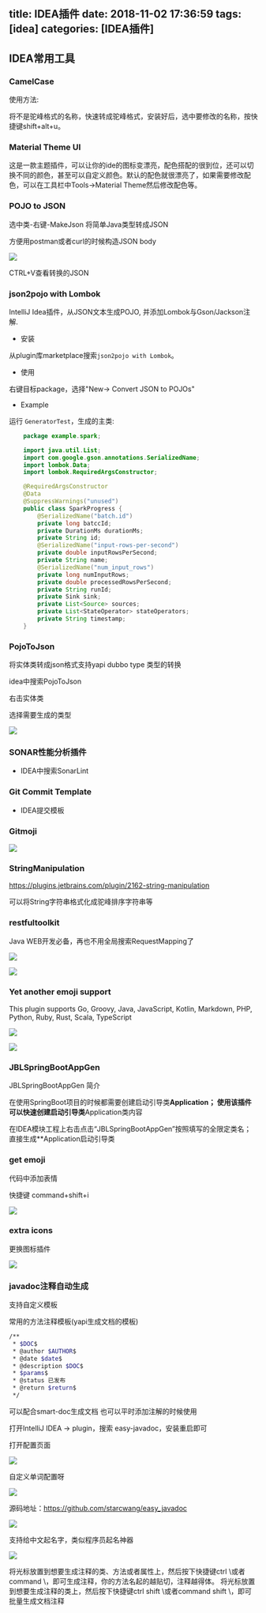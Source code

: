 title: IDEA插件
date: 2018-11-02 17:36:59
tags: [idea]
categories: [IDEA插件]
---
## IDEA常用工具

<!--more-->

### CamelCase

使用方法:

将不是驼峰格式的名称，快速转成驼峰格式，安装好后，选中要修改的名称，按快捷键shift+alt+u。

### Material Theme UI

这是一款主题插件，可以让你的ide的图标变漂亮，配色搭配的很到位，还可以切换不同的颜色，甚至可以自定义颜色。默认的配色就很漂亮了，如果需要修改配色，可以在工具栏中Tools->Material Theme然后修改配色等。

### POJO to JSON

选中类-右键-MakeJson 将简单Java类型转成JSON

 方便用postman或者curl的时候构造JSON body

![](/images/screenshot_16960.png)

CTRL+V查看转换的JSON

### json2pojo with Lombok

IntelliJ Idea插件，从JSON文本生成POJO, 并添加Lombok与Gson/Jackson注解.

* 安装

从plugin库marketplace搜索`json2pojo with Lombok`。

* 使用

右键目标package，选择"New-> Convert JSON to POJOs"

* Example

运行 `GeneratorTest`，生成的主类:
```java
    package example.spark;

    import java.util.List;
    import com.google.gson.annotations.SerializedName;
    import lombok.Data;
    import lombok.RequiredArgsConstructor;

    @RequiredArgsConstructor
    @Data
    @SuppressWarnings("unused")
    public class SparkProgress {
        @SerializedName("batch.id")
        private long batccId;
        private DurationMs durationMs;
        private String id;
        @SerializedName("input-rows-per-second")
        private double inputRowsPerSecond;
        private String name;
        @SerializedName("num_input_rows")
        private long numInputRows;
        private double processedRowsPerSecond;
        private String runId;
        private Sink sink;
        private List<Source> sources;
        private List<StateOperator> stateOperators;
        private String timestamp;
    }
```

### PojoToJson

将实体类转成json格式支持yapi dubbo type 类型的转换

idea中搜索PojoToJson

右击实体类

选择需要生成的类型

![](/images/20190211171255.png)

### SONAR性能分析插件

* IDEA中搜索SonarLint

### Git Commit Template

* IDEA提交模板

### Gitmoji

![](/images/screenshot_17718.png)

### StringManipulation

https://plugins.jetbrains.com/plugin/2162-string-manipulation

可以将String字符串格式化成驼峰排序字符串等

### restfultoolkit

Java WEB开发必备，再也不用全局搜索RequestMapping了

![](/images/201908161050123.jpg)

![](/images/20190816105358.png)

### Yet another emoji support

This plugin supports Go, Groovy, Java, JavaScript, Kotlin, Markdown, PHP, Python, Ruby, Rust, Scala, TypeScript

![](/images/screenshot_19756.gif)

![](/images/screenshot_19757.png)

### JBLSpringBootAppGen

JBLSpringBootAppGen 简介

在使用SpringBoot项目的时候都需要创建启动引导类**Application； 使用该插件可以快速创建启动引导类**Application类内容

在IDEA模块工程上右击点击“JBLSpringBootAppGen”按照填写的全限定类名；直接生成**Application启动引导类

### get emoji

代码中添加表情

快捷键 command+shift+i

![](/images/WX20191201-133924@2x.png)

### extra icons

更换图标插件

![](/images/screenshot_18524.png)

### javadoc注释自动生成

支持自定义模板

常用的方法注释模板(yapi生成文档的模板)

```bash
/**
 * $DOC$
 * @author $AUTHOR$
 * @date $date$
 * @description $DOC$
 * $params$
 * @status 已发布
 * @return $return$
 */
```

可以配合smart-doc生成文档 也可以平时添加注解的时候使用

打开IntelliJ IDEA -> plugin，搜索 easy-javadoc，安装重启即可

打开配置页面

![](/images/WX20191211-103223@2x.png)

自定义单词配置呀

![](/images/20190901155929.jpg)

源码地址：https://github.com/starcwang/easy_javadoc

![](/images/k03vffH6Hg.gif)

支持给中文起名字，类似程序员起名神器

![](/images/zqT2bjDzc0.gif)

将光标放置到想要生成注释的类、方法或者属性上，然后按下快捷键ctrl \或者command \，即可生成注释，你的方法名起的越贴切，注释越得体。
将光标放置到想要生成注释的类上，然后按下快捷键ctrl shift \或者command shift \，即可批量生成文档注释